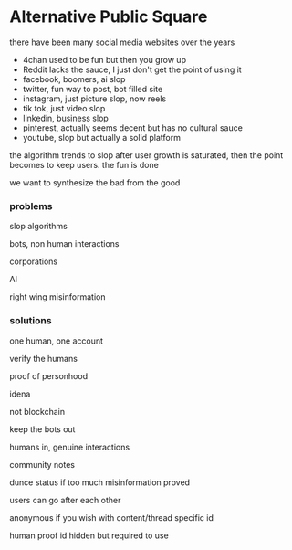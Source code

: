 # Alternative Public Square
there have been many social media websites over the years
- 4chan used to be fun but then you grow up
- Reddit lacks the sauce, I just don't get the point of using it
- facebook, boomers, ai slop
- twitter, fun way to post, bot filled site
- instagram, just picture slop, now reels
- tik tok, just video slop
- linkedin, business slop
- pinterest, actually seems decent but has no cultural sauce
- youtube, slop but actually a solid platform

the algorithm trends to slop after user growth is saturated, then the point becomes to keep users. the fun is done

we want to synthesize the bad from the good

### problems
slop algorithms

bots, non human interactions

corporations

AI

right wing misinformation

### solutions
one human, one account

verify the humans

proof of personhood

idena

not blockchain

keep the bots out

humans in, genuine interactions

community notes

dunce status if too much misinformation proved

users can go after each other

anonymous if you wish with content/thread specific id

human proof id hidden but required to use

